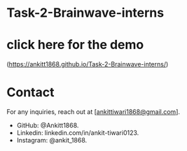 # Task-2-Brainwave-interns

# click here for the demo  
(https://ankitt1868.github.io/Task-2-Brainwave-interns/)

# Contact
For any inquiries, reach out at [ankittiwari1868@gmail.com].
- GitHub: @Ankitt1868.
- Linkedin: linkedin.com/in/ankit-tiwari0123.
- Instagram: @ankit_1868.
